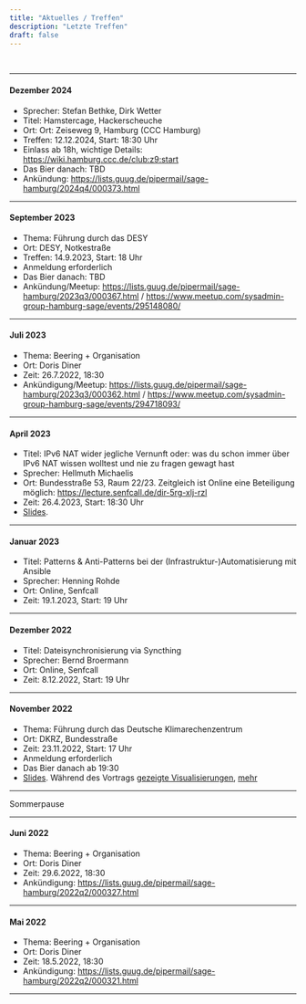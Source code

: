 ```yaml
---
title: "Aktuelles / Treffen"
description: "Letzte Treffen"
draft: false
---
```


<br />


----

#### Dezember 2024 ####

- Sprecher: Stefan Bethke, Dirk Wetter
- Titel: Hamstercage, Hackerscheuche
- Ort: Ort: Zeiseweg 9, Hamburg (CCC Hamburg)
- Treffen: 12.12.2024, Start: 18:30 Uhr
- Einlass ab 18h, wichtige Details: https://wiki.hamburg.ccc.de/club:z9:start
- Das Bier danach: TBD
- Ankündung: https://lists.guug.de/pipermail/sage-hamburg/2024q4/000373.html

----

#### September 2023 ####

- Thema: Führung durch das DESY
- Ort: DESY, Notkestraße
- Treffen: 14.9.2023, Start: 18 Uhr
- Anmeldung erforderlich
- Das Bier danach: TBD
- Ankündung/Meetup: https://lists.guug.de/pipermail/sage-hamburg/2023q3/000367.html / https://www.meetup.com/sysadmin-group-hamburg-sage/events/295148080/

----

#### Juli 2023 ####

- Thema: Beering + Organisation
- Ort: Doris Diner
- Zeit: 26.7.2022, 18:30
- Ankündigung/Meetup: https://lists.guug.de/pipermail/sage-hamburg/2023q3/000362.html / https://www.meetup.com/sysadmin-group-hamburg-sage/events/294718093/

----

#### April 2023 ####

- Titel: IPv6 NAT wider jegliche Vernunft oder: was du schon immer über IPv6 NAT wissen wolltest und nie zu fragen gewagt hast
- Sprecher: Hellmuth Michaelis
- Ort: Bundesstraße 53, Raum 22/23. Zeitgleich ist Online eine Beteiligung möglich: https://lecture.senfcall.de/dir-5rg-xlj-rzl
- Zeit: 26.4.2023, Start: 18:30 Uhr
- [Slides](slides/IPv6%20NAT%2013.04.2023.pdf).

----

#### Januar 2023 ####

- Titel: Patterns & Anti-Patterns bei der (Infrastruktur-)Automatisierung mit Ansible
- Sprecher: Henning Rohde
- Ort: Online, Senfcall
- Zeit: 19.1.2023, Start: 19 Uhr

----

#### Dezember 2022 ####

- Titel: Dateisynchronisierung via Syncthing
- Sprecher: Bernd Broermann
- Ort: Online, Senfcall
- Zeit: 8.12.2022, Start: 19 Uhr

----

#### November 2022 ####

- Thema: Führung durch das Deutsche Klimarechenzentrum
- Ort: DKRZ, Bundesstraße
- Zeit: 23.11.2022, Start: 17 Uhr
- Anmeldung erforderlich
- Das Bier danach ab 19:30
- [Slides](slides/DKRZ_2022_de.pdf). Während des Vortrags [gezeigte Visualisierungen](https://www.dkrz.de/de/kommunikation/galerie/Vis/klimaszenarien), [mehr](https://www.dkrz.de/de/kommunikation/klimasimulationen/cmip6-de)

----

Sommerpause

----
#### Juni 2022 ####

- Thema: Beering + Organisation
- Ort: Doris Diner
- Zeit: 29.6.2022, 18:30
- Ankündigung: https://lists.guug.de/pipermail/sage-hamburg/2022q2/000327.html

----

#### Mai 2022 ####

- Thema: Beering + Organisation
- Ort: Doris Diner
- Zeit: 18.5.2022, 18:30
- Ankündigung: https://lists.guug.de/pipermail/sage-hamburg/2022q2/000321.html

----
<br />
<br />
<br />
<br />
